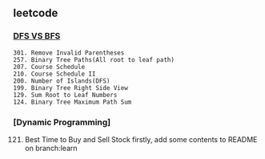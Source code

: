 ## leetcode

### [DFS VS BFS](https://github.com/TopGunViper/leetcode/tree/master/src/edu/ouc/dfs)
```
301. Remove Invalid Parentheses
257. Binary Tree Paths(All root to leaf path)
207. Course Schedule
210. Course Schedule II
200. Number of Islands(DFS)
199. Binary Tree Right Side View
129. Sum Root to Leaf Numbers
124. Binary Tree Maximum Path Sum
```
### [Dynamic Programming]
121. Best Time to Buy and Sell Stock
firstly, add some contents to README on branch:learn
